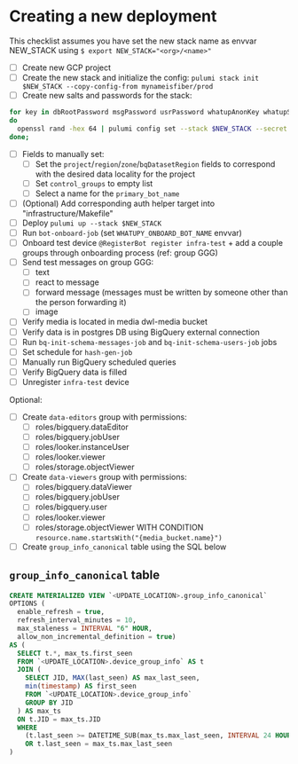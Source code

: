 # Creating a new deployment

This checklist assumes you have set the new stack name as envvar NEW_STACK using `$ export NEW_STACK="<org>/<name>"`

- [ ] Create new GCP project
- [ ] Create the new stack and initialize the config: `pulumi stack init $NEW_STACK --copy-config-from mynameisfiber/prod`
- [ ] Create new salts and passwords for the stack:
```bash
for key in dbRootPassword msgPassword usrPassword whatupAnonKey whatupSalt wucPassword ;
do
  openssl rand -hex 64 | pulumi config set --stack $NEW_STACK --secret $key
done;
```
- [ ] Fields to manually set:
  - [ ] Set the `project`/`region`/`zone`/`bqDatasetRegion` fields to correspond with the desired data locality for the project
  - [ ] Set `control_groups` to empty list
  - [ ] Select a name for the `primary_bot_name`
- [ ] (Optional) Add corresponding auth helper target into "infrastructure/Makefile"
- [ ] Deploy `pulumi up --stack $NEW_STACK`
- [ ] Run `bot-onboard-job` (set `WHATUPY_ONBOARD_BOT_NAME` envvar)
- [ ] Onboard test device `@RegisterBot register infra-test` + add a couple groups through onboarding process (ref: group GGG)
- [ ] Send test messages on group GGG:
  - [ ] text
  - [ ] react to message
  - [ ] forward message (messages must be written by someone other than the person forwarding it)
  - [ ] image
- [ ] Verify media is located in media dwl-media bucket
- [ ] Verify data is in postgres DB using BigQuery external connection
- [ ] Run `bq-init-schema-messages-job` and `bq-init-schema-users-job` jobs
- [ ] Set schedule for `hash-gen-job`
- [ ] Manually run BigQuery scheduled queries
- [ ] Verify BigQuery data is filled
- [ ] Unregister `infra-test` device

Optional:
- [ ] Create `data-editors` group with permissions:
  - [ ] roles/bigquery.dataEditor
  - [ ] roles/bigquery.jobUser
  - [ ] roles/looker.instanceUser
  - [ ] roles/looker.viewer
  - [ ] roles/storage.objectViewer
- [ ] Create `data-viewers` group with permissions:
  - [ ] roles/bigquery.dataViewer
  - [ ] roles/bigquery.jobUser
  - [ ] roles/bigquery.user
  - [ ] roles/looker.viewer
  - [ ] roles/storage.objectViewer WITH CONDITION `resource.name.startsWith("{media_bucket.name}")`
- [ ] Create `group_info_canonical` table using the SQL below

## `group_info_canonical` table

```sql
CREATE MATERIALIZED VIEW `<UPDATE_LOCATION>.group_info_canonical`
OPTIONS (
  enable_refresh = true,
  refresh_interval_minutes = 10,
  max_staleness = INTERVAL "6" HOUR,
  allow_non_incremental_definition = true)
AS (
  SELECT t.*, max_ts.first_seen
  FROM `<UPDATE_LOCATION>.device_group_info` AS t
  JOIN (
    SELECT JID, MAX(last_seen) AS max_last_seen,
    min(timestamp) AS first_seen
    FROM `<UPDATE_LOCATION>.device_group_info`
    GROUP BY JID
  ) AS max_ts
  ON t.JID = max_ts.JID
  WHERE 
    (t.last_seen >= DATETIME_SUB(max_ts.max_last_seen, INTERVAL 24 HOUR) AND t.isPartialInfo = FALSE)
    OR t.last_seen = max_ts.max_last_seen
)
```
